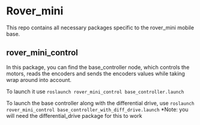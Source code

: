 
# Rover_mini

This repo contains all necessary packages specific to the rover_mini mobile base.

## rover_mini_control
In this package, you can find the base_controller node, which controls the motors, reads the encoders and sends the encoders values while taking wrap around into account. 

To launch it use `roslaunch rover_mini_control base_controller.launch`

To launch the base controller along with the differential drive, use `roslaunch rover_mini_control base_controller_with_diff_drive.launch` *Note: you will need the differential_drive package for this to work
